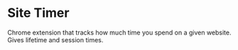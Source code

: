 # Site Timer
Chrome extension that tracks how much time you spend on a given website.
Gives lifetime and session times. 
